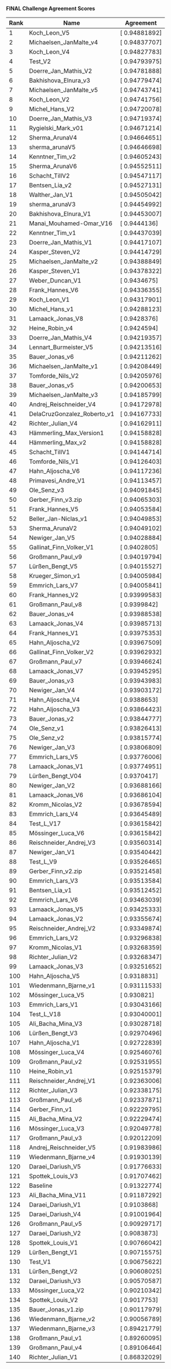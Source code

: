 **FINAL Challenge Agreement Scores**



|Rank|Name|Agreement|
|----|-----|---|
|1|Koch_Leon_V5|[ 0.94881892]|
|2|Michaelsen_JanMalte_v4|[ 0.94837707]|
|3|Koch_Leon_V4|[ 0.94827783]|
|4|Test_V2|[ 0.94793975]|
|5|Doerre_Jan_Mathis_V2|[ 0.94781888]|
|6|Bakhishova_Elnura_v3|[ 0.94779474]|
|7|Michaelsen_JanMalte_v5|[ 0.94743741]|
|8|Koch_Leon_V2|[ 0.94741756]|
|9|Michel_Hans_V2|[ 0.94720078]|
|10|Doerre_Jan_Mathis_V3|[ 0.94719374]|
|11|Rygielski_Mark_v01|[ 0.94671214]|
|12|Sherma_ArunaV4|[ 0.94664651]|
|13|sherma_arunaV5|[ 0.94646698]|
|14|Kenntner_Tim_v2|[ 0.94605243]|
|15|Sherma_ArunaV6|[ 0.94552511]|
|16|Schacht_TillV2|[ 0.94547117]|
|17|Bentsen_Lia_v2|[ 0.94527131]|
|18|Walther_Jan_V1|[ 0.94505042]|
|19|sherma_arunaV3|[ 0.94454992]|
|20|Bakhishova_Elnura_V1|[ 0.94453007]|
|21|Manai_Mouhamed-Omar_V16|[ 0.9444136]|
|22|Kenntner_Tim_v1|[ 0.94437039]|
|23|Doerre_Jan_Mathis_V1|[ 0.94417107]|
|24|Kasper_Steven_V2|[ 0.94414729]|
|25|Michaelsen_JanMalte_v2|[ 0.94388849]|
|26|Kasper_Steven_V1|[ 0.94378322]|
|27|Weber_Duncan_V1|[ 0.9434675]|
|28|Frank_Hannes_V6|[ 0.94336355]|
|29|Koch_Leon_V1|[ 0.94317901]|
|30|Michel_Hans_v1|[ 0.94288123]|
|31|Lamaack_Jonas_V8|[ 0.9428376]|
|32|Heine_Robin_v4|[ 0.9424594]|
|33|Doerre_Jan_Mathis_V4|[ 0.94219357]|
|34|Lennart_Burmeister_V5|[ 0.94213516]|
|35|Bauer_Jonas_v6|[ 0.94211262]|
|36|Michaelsen_JanMalte_v1|[ 0.94208449]|
|37|Tomforde_Nils_V2|[ 0.94205976]|
|38|Bauer_Jonas_v5|[ 0.94200653]|
|39|Michaelsen_JanMalte_v3|[ 0.94185799]|
|40|Andrej_Reischneider_V4|[ 0.94172978]|
|41|DelaCruzGonzalez_Roberto_v1|[ 0.94167733]|
|42|Richter_Julian_V4|[ 0.94162911]|
|43|Hämmerling_Max_Version1|[ 0.94158828]|
|44|Hämmerling_Max_v2|[ 0.94158828]|
|45|Schacht_TillV1|[ 0.94144714]|
|46|Tomforde_Nils_V1|[ 0.94126403]|
|47|Hahn_Aljoscha_V6|[ 0.94117236]|
|48|Primavesi_Andre_V1|[ 0.94113457]|
|49|Ole_Senz_v3|[ 0.94091845]|
|50|Gerber_Finn_v3.zip|[ 0.94065303]|
|51|Frank_Hannes_V5|[ 0.94053584]|
|52|Beller_Jan-Niclas_v1|[ 0.94049853]|
|53|Sherma_ArunaV2|[ 0.94049102]|
|54|Newiger_Jan_V5|[ 0.94028884]|
|55|Gallinat_Finn_Volker_V1|[ 0.9402805]|
|56|Großmann_Paul_v9|[ 0.94019794]|
|57|Lürßen_Bengt_V5|[ 0.94015527]|
|58|Krueger_Simon_v1|[ 0.94005984]|
|59|Emmrich_Lars_V7|[ 0.94005841]|
|60|Frank_Hannes_V2|[ 0.93999583]|
|61|Großmann_Paul_v8|[ 0.9399842]|
|62|Bauer_Jonas_v4|[ 0.93988538]|
|63|Lamaack_Jonas_V4|[ 0.93985713]|
|64|Frank_Hannes_V1|[ 0.93975353]|
|65|Hahn_Aljoscha_V2|[ 0.93967509]|
|66|Gallinat_Finn_Volker_V2|[ 0.93962932]|
|67|Großmann_Paul_v7|[ 0.93946624]|
|68|Lamaack_Jonas_V7|[ 0.93945295]|
|69|Bauer_Jonas_v3|[ 0.93943983]|
|70|Newiger_Jan_V4|[ 0.93903172]|
|71|Hahn_Aljoscha_V4|[ 0.9388653]|
|72|Hahn_Aljoscha_V3|[ 0.93864423]|
|73|Bauer_Jonas_v2|[ 0.93844777]|
|74|Ole_Senz_v1|[ 0.93826413]|
|75|Ole_Senz_v2|[ 0.93815774]|
|76|Newiger_Jan_V3|[ 0.93806809]|
|77|Emmrich_Lars_V5|[ 0.93776006]|
|78|Lamaack_Jonas_V1|[ 0.93774951]|
|79|Lürßen_Bengt_V04|[ 0.9370417]|
|80|Newiger_Jan_V2|[ 0.93688166]|
|81|Lamaack_Jonas_V6|[ 0.93686104]|
|82|Kromm_Nicolas_V2|[ 0.93678594]|
|83|Emmrich_Lars_V4|[ 0.93645489]|
|84|Test_L_V17|[ 0.93615842]|
|85|Mössinger_Luca_V6|[ 0.93615842]|
|86|Reischneider_Andrej_V3|[ 0.93560314]|
|87|Newiger_Jan_V1|[ 0.93540442]|
|88|Test_L_V9|[ 0.93526465]|
|89|Gerber_Finn_v2.zip|[ 0.93521458]|
|90|Emmrich_Lars_V3|[ 0.93513584]|
|91|Bentsen_Lia_v1|[ 0.93512452]|
|92|Emmrich_Lars_V6|[ 0.93463039]|
|93|Lamaack_Jonas_V5|[ 0.93425333]|
|94|Lamaack_Jonas_V2|[ 0.93355674]|
|95|Reischneider_Andrej_V2|[ 0.93349874]|
|96|Emmrich_Lars_V2|[ 0.93296838]|
|97|Kromm_Nicolas_V1|[ 0.93268359]|
|98|Richter_Julian_V2|[ 0.93268347]|
|99|Lamaack_Jonas_V3|[ 0.93251652]|
|100|Hahn_Aljoscha_V5|[ 0.9318831]|
|101|Wiedenmann_Bjarne_v1|[ 0.93111533]|
|102|Mössinger_Luca_V5|[ 0.930821]|
|103|Emmrich_Lars_V1|[ 0.93043166]|
|104|Test_L_V18|[ 0.93040001]|
|105|Ali_Bacha_Mina_V3|[ 0.93028718]|
|106|Lürßen_Bengt_V3|[ 0.92970496]|
|107|Hahn_Aljoscha_V1|[ 0.92722839]|
|108|Mössinger_Luca_V4|[ 0.92546076]|
|109|Großmann_Paul_v2|[ 0.92531955]|
|110|Heine_Robin_v1|[ 0.92515379]|
|111|Reischneider_Andrej_V1|[ 0.92363006]|
|112|Richter_Julian_V3|[ 0.92338175]|
|113|Großmann_Paul_v6|[ 0.92337871]|
|114|Gerber_Finn_v1|[ 0.92229795]|
|115|Ali_Bacha_Mina_V2|[ 0.92229474]|
|116|Mössinger_Luca_V3|[ 0.92049778]|
|117|Großmann_Paul_v3|[ 0.92012209]|
|118|Andrej_Reischneider_V5|[ 0.91983986]|
|119|Wiedenmann_Bjarne_v4|[ 0.91930139]|
|120|Daraei_Dariush_V5|[ 0.91776633]|
|121|Spottek_Louis_V3|[ 0.91707462]|
|122|Baseline|[ 0.91322774]|
|123|Ali_Bacha_Mina_V11|[ 0.91187292]|
|124|Daraei_Dariush_V1|[ 0.9103868]|
|125|Daraei_Dariush_V4|[ 0.91001964]|
|126|Großmann_Paul_v5|[ 0.90929717]|
|127|Daraei_Dariush_V2|[ 0.9083873]|
|128|Spottek_Louis_V1|[ 0.90766042]|
|129|Lürßen_Bengt_V1|[ 0.90715575]|
|130|Test_V1|[ 0.90675622]|
|131|Lürßen_Bengt_V2|[ 0.90608025]|
|132|Daraei_Dariush_V3|[ 0.90570587]|
|133|Mössinger_Luca_V2|[ 0.90210342]|
|134|Spottek_Louis_V2|[ 0.9017753]|
|135|Bauer_Jonas_v1.zip|[ 0.90117979]|
|136|Wiedenmann_Bjarne_v2|[ 0.90056789]|
|137|Wiedenmann_Bjarne_v3|[ 0.89421779]|
|138|Großmann_Paul_v1|[ 0.89260095]|
|139|Großmann_Paul_v4|[ 0.89106464]|
|140|Richter_Julian_V1|[ 0.86832029]|
